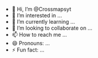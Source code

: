 - 👋 Hi, I’m @Crossmapsyt
- 👀 I’m interested in ...
- 🌱 I’m currently learning ...
- 💞️ I’m looking to collaborate on ...
- 📫 How to reach me ...
- 😄 Pronouns: ...
- ⚡ Fun fact: ...

<!---
Crossmapsyt/Crossmapsyt is a ✨ special ✨ repository because its `README.md` (this file) appears on your GitHub profile.
You can click the Preview link to take a look at your changes.
--->
